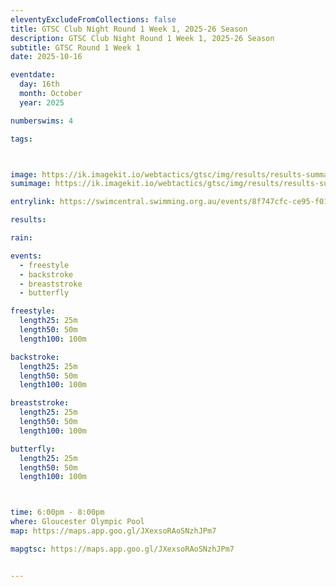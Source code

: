 ```yaml
---
eleventyExcludeFromCollections: false
title: GTSC Club Night Round 1 Week 1, 2025-26 Season
description: GTSC Club Night Round 1 Week 1, 2025-26 Season
subtitle: GTSC Round 1 Week 1
date: 2025-10-16

eventdate:
  day: 16th
  month: October
  year: 2025

numberswims: 4

tags:



image: https://ik.imagekit.io/webtactics/gtsc/img/results/results-summary-1.jpg
sumimage: https://ik.imagekit.io/webtactics/gtsc/img/results/results-summary-1.jpg

entrylink: https://swimcentral.swimming.org.au/events/8f747cfc-ce95-f011-b41c-6045bdc36f83/nominations

results: 

rain: 

events:
  - freestyle
  - backstroke
  - breaststroke
  - butterfly

freestyle:
  length25: 25m
  length50: 50m
  length100: 100m

backstroke:
  length25: 25m
  length50: 50m
  length100: 100m

breaststroke:
  length25: 25m
  length50: 50m
  length100: 100m

butterfly:
  length25: 25m
  length50: 50m
  length100: 100m



time: 6:00pm - 8:00pm
where: Gloucester Olympic Pool
map: https://maps.app.goo.gl/JXexsoRAoSNzhJPm7

mapgtsc: https://maps.app.goo.gl/JXexsoRAoSNzhJPm7


---
```






